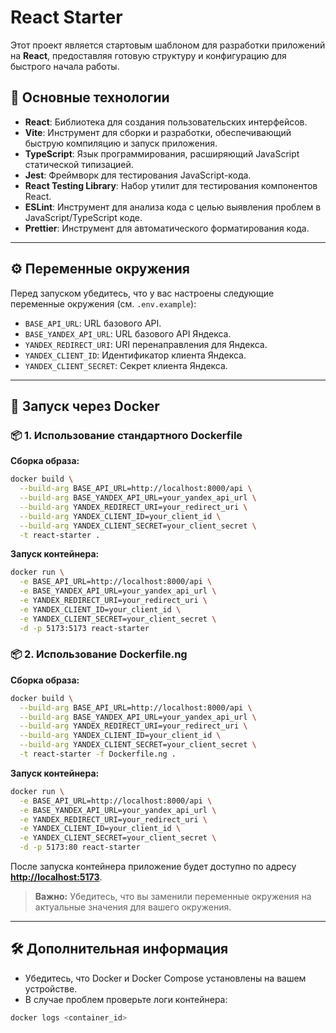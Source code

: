 # React Starter

Этот проект является стартовым шаблоном для разработки приложений на **React**, предоставляя готовую структуру и конфигурацию для быстрого начала работы.

## 🚀 **Основные технологии**

- **React**: Библиотека для создания пользовательских интерфейсов.
- **Vite**: Инструмент для сборки и разработки, обеспечивающий быструю компиляцию и запуск приложения.
- **TypeScript**: Язык программирования, расширяющий JavaScript статической типизацией.
- **Jest**: Фреймворк для тестирования JavaScript-кода.
- **React Testing Library**: Набор утилит для тестирования компонентов React.
- **ESLint**: Инструмент для анализа кода с целью выявления проблем в JavaScript/TypeScript коде.
- **Prettier**: Инструмент для автоматического форматирования кода.

---

## ⚙️ **Переменные окружения**

Перед запуском убедитесь, что у вас настроены следующие переменные окружения (см. `.env.example`):

- `BASE_API_URL`: URL базового API.
- `BASE_YANDEX_API_URL`: URL базового API Яндекса.
- `YANDEX_REDIRECT_URI`: URI перенаправления для Яндекса.
- `YANDEX_CLIENT_ID`: Идентификатор клиента Яндекса.
- `YANDEX_CLIENT_SECRET`: Секрет клиента Яндекса.

---

## 🐳 **Запуск через Docker**

### 📦 **1. Использование стандартного Dockerfile**

**Сборка образа:**

```bash
docker build \
  --build-arg BASE_API_URL=http://localhost:8000/api \
  --build-arg BASE_YANDEX_API_URL=your_yandex_api_url \
  --build-arg YANDEX_REDIRECT_URI=your_redirect_uri \
  --build-arg YANDEX_CLIENT_ID=your_client_id \
  --build-arg YANDEX_CLIENT_SECRET=your_client_secret \
  -t react-starter .
```

**Запуск контейнера:**

```bash
docker run \
  -e BASE_API_URL=http://localhost:8000/api \
  -e BASE_YANDEX_API_URL=your_yandex_api_url \
  -e YANDEX_REDIRECT_URI=your_redirect_uri \
  -e YANDEX_CLIENT_ID=your_client_id \
  -e YANDEX_CLIENT_SECRET=your_client_secret \
  -d -p 5173:5173 react-starter
```

### 📦 **2. Использование Dockerfile.ng**

**Сборка образа:**

```bash
docker build \
  --build-arg BASE_API_URL=http://localhost:8000/api \
  --build-arg BASE_YANDEX_API_URL=your_yandex_api_url \
  --build-arg YANDEX_REDIRECT_URI=your_redirect_uri \
  --build-arg YANDEX_CLIENT_ID=your_client_id \
  --build-arg YANDEX_CLIENT_SECRET=your_client_secret \
  -t react-starter -f Dockerfile.ng .
```

**Запуск контейнера:**

```bash
docker run \
  -e BASE_API_URL=http://localhost:8000/api \
  -e BASE_YANDEX_API_URL=your_yandex_api_url \
  -e YANDEX_REDIRECT_URI=your_redirect_uri \
  -e YANDEX_CLIENT_ID=your_client_id \
  -e YANDEX_CLIENT_SECRET=your_client_secret \
  -d -p 5173:80 react-starter
```

После запуска контейнера приложение будет доступно по адресу **[http://localhost:5173](http://localhost:5173)**.

> **Важно:** Убедитесь, что вы заменили переменные окружения на актуальные значения для вашего окружения.

---

## 🛠️ **Дополнительная информация**

- Убедитесь, что Docker и Docker Compose установлены на вашем устройстве.
- В случае проблем проверьте логи контейнера:

```bash
docker logs <container_id>
```
